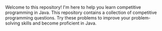 Welcome to this repository! I'm here to help you learn competitive programming in Java. This repository contains a collection of competitive programming questions. Try these problems to improve your problem-solving skills and become proficient in Java.
